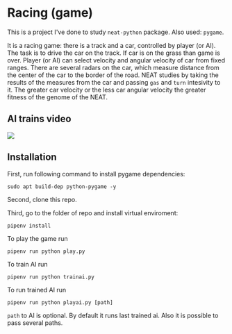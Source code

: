 # Racing (game)

This is a project I've done to study `neat-python` package. Also used: `pygame`.

It is a racing game: there is a track and a car, controlled by player (or AI). The task is to drive the car on the track. If car is on the grass than game is over. Player (or AI) can select velocity and angular velocity of car from fixed ranges. There are several radars on the car, which measure distance from the center of the car to the border of the road. NEAT studies by taking the results of the measures from the car and passing `gas` and `turn` intesivity to it. The greater car velocity or the less car angular velocity the greater fitness of the genome of the NEAT.

## AI trains video

[![](http://img.youtube.com/vi/IY_1bIVA52A/0.jpg)](http://www.youtube.com/watch?v=IY_1bIVA52A "youtube")

## Installation

First, run following command to install pygame dependencies:
```
sudo apt build-dep python-pygame -y
```

Second, clone this repo.

Third, go to the folder of repo and install virtual enviroment:
```
pipenv install
```
To play the game run
```
pipenv run python play.py
```
To train AI run
```
pipenv run python trainai.py
```
To run trained AI run
```
pipenv run python playai.py [path]
```
`path` to AI is optional. By default it runs last trained ai. Also it is possible to pass several paths.
